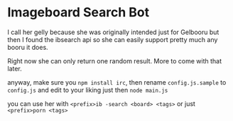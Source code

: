 Imageboard Search Bot
======================
I call her gelly because she was originally intended just for Gelbooru but then I found the ibsearch api so she can easily support pretty much any booru it does.

Right now she can only return one random result. More to come with that later.

anyway, make sure you `npm install irc`, then rename `config.js.sample` to `config.js` and edit to your liking just 
then `node main.js`

you can use her with `<prefix>ib -search <board> <tags>` or just `<prefix>porn <tags>`

